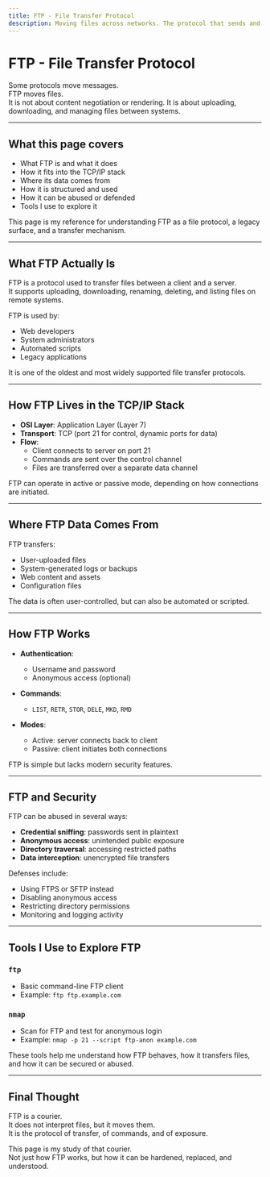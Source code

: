 ```yaml
---
title: FTP - File Transfer Protocol
description: Moving files across networks. The protocol that sends and receives data without a browser.
---
```


# FTP - File Transfer Protocol

Some protocols move messages.  
FTP moves files.  
It is not about content negotiation or rendering. 
It is about uploading, downloading, and managing files between systems.

---

## What this page covers

- What FTP is and what it does  
- How it fits into the TCP/IP stack  
- Where its data comes from  
- How it is structured and used  
- How it can be abused or defended  
- Tools I use to explore it  

This page is my reference for understanding FTP 
as a file protocol, a legacy surface, and a transfer mechanism.

---

## What FTP Actually Is

FTP is a protocol used to transfer files between a client and a server.  
It supports uploading, downloading, renaming, deleting, and listing files on remote systems.

FTP is used by:

- Web developers  
- System administrators  
- Automated scripts  
- Legacy applications

It is one of the oldest and most widely supported file transfer protocols.

---

## How FTP Lives in the TCP/IP Stack

- **OSI Layer**: Application Layer (Layer 7)  
- **Transport**: TCP (port 21 for control, dynamic ports for data)  
- **Flow**:
  - Client connects to server on port 21  
  - Commands are sent over the control channel  
  - Files are transferred over a separate data channel

FTP can operate in active or passive mode, depending on how connections are initiated.

---

## Where FTP Data Comes From

FTP transfers:

- User-uploaded files  
- System-generated logs or backups  
- Web content and assets  
- Configuration files

The data is often user-controlled, but can also be automated or scripted.

---

## How FTP Works

- **Authentication**:
  - Username and password  
  - Anonymous access (optional)

- **Commands**:
  - `LIST`, `RETR`, `STOR`, `DELE`, `MKD`, `RMD`

- **Modes**:
  - Active: server connects back to client  
  - Passive: client initiates both connections

FTP is simple but lacks modern security features.

---

## FTP and Security

FTP can be abused in several ways:

- **Credential sniffing**: passwords sent in plaintext  
- **Anonymous access**: unintended public exposure  
- **Directory traversal**: accessing restricted paths  
- **Data interception**: unencrypted file transfers

Defenses include:

- Using FTPS or SFTP instead  
- Disabling anonymous access  
- Restricting directory permissions  
- Monitoring and logging activity

---

## Tools I Use to Explore FTP

### `ftp`
- Basic command-line FTP client  
- Example: `ftp ftp.example.com`

### `nmap`
- Scan for FTP and test for anonymous login  
- Example: `nmap -p 21 --script ftp-anon example.com`

These tools help me understand how FTP behaves, 
how it transfers files, and how it can be secured or abused.

---

## Final Thought

FTP is a courier.  
It does not interpret files, but it moves them.  
It is the protocol of transfer, of commands, and of exposure.

This page is my study of that courier.  
Not just how FTP works, but how it can be hardened, replaced, and understood.
